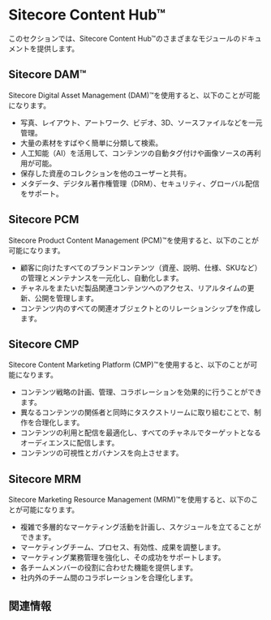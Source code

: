 # Sitecore Content Hub™

このセクションでは、Sitecore Content Hub™のさまざまなモジュールのドキュメントを提供します。

## Sitecore DAM™

Sitecore Digital Asset Management (DAM)™を使用すると、以下のことが可能になります。

* 写真、レイアウト、アートワーク、ビデオ、3D、ソースファイルなどを一元管理。
* 大量の素材をすばやく簡単に分類して検索。
* 人工知能（AI）を活用して、コンテンツの自動タグ付けや画像ソースの再利用が可能。
* 保存した資産のコレクションを他のユーザーと共有。
* メタデータ、デジタル著作権管理（DRM）、セキュリティ、グローバル配信をサポート。

## Sitecore PCM

Sitecore Product Content Management (PCM)™を使用すると、以下のことが可能になります。

* 顧客に向けたすべてのブランドコンテンツ（資産、説明、仕様、SKUなど）の管理とメンテナンスを一元化し、自動化します。
* チャネルをまたいだ製品関連コンテンツへのアクセス、リアルタイムの更新、公開を管理します。
* コンテンツ内のすべての関連オブジェクトとのリレーションシップを作成します。

## Sitecore CMP
Sitecore Content Marketing Platform (CMP)™を使用すると、以下のことが可能になります。

* コンテンツ戦略の計画、管理、コラボレーションを効果的に行うことができます。
* 異なるコンテンツの関係者と同時にタスクストリームに取り組むことで、制作を合理化します。
* コンテンツの利用と配信を最適化し、すべてのチャネルでターゲットとなるオーディエンスに配信します。
* コンテンツの可視性とガバナンスを向上させます。

## Sitecore MRM

Sitecore Marketing Resource Management (MRM)™を使用すると、以下のことが可能になります。

* 複雑で多層的なマーケティング活動を計画し、スケジュールを立てることができます。
* マーケティングチーム、プロセス、有効性、成果を調整します。
* マーケティング業務管理を強化し、その成功をサポートします。
* 各チームメンバーの役割に合わせた機能を提供します。
* 社内外のチーム間のコラボレーションを合理化します。

## 関連情報

